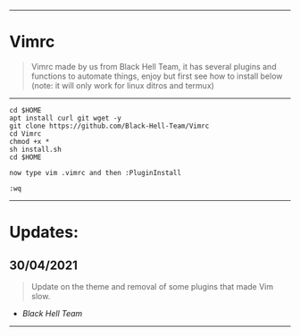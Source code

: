 <hr>

# Vimrc

> Vimrc made by us from Black Hell Team, it has several plugins and functions to automate things, enjoy but first see how to install below (note: it will only work for linux ditros and termux)

<hr>

```
cd $HOME
apt install curl git wget -y
git clone https://github.com/Black-Hell-Team/Vimrc
cd Vimrc
chmod +x *
sh install.sh
cd $HOME

now type vim .vimrc and then :PluginInstall

:wq
```
<hr>

# Updates: 

## 30/04/2021
> Update on the theme and removal of some plugins that made Vim slow.

- _Black Hell Team_

<hr>
